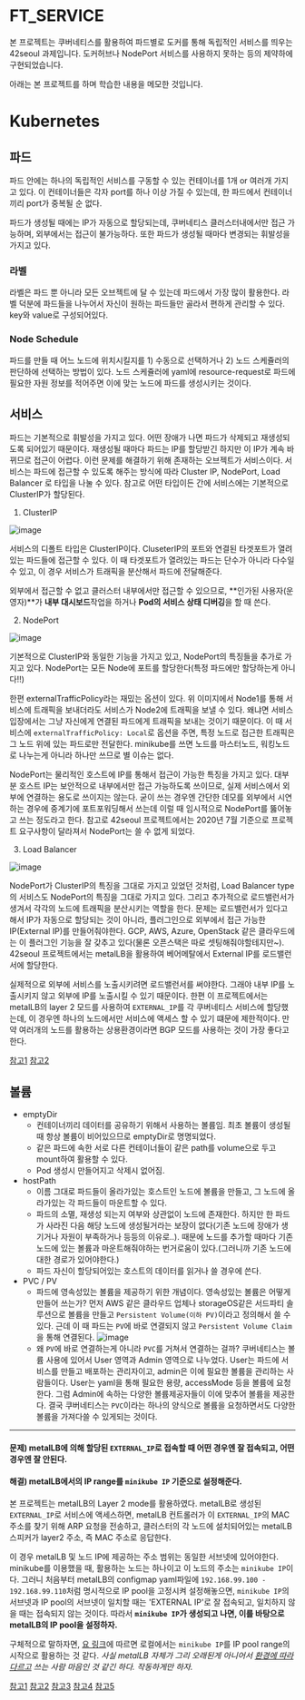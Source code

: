 # FT_SERVICE

본 프로젝트는 쿠버네티스를 활용하여 파드별로 도커를 통해 독립적인 서비스를 띄우는 42seoul 과제입니다.
도커허브나 NodePort 서비스를 사용하지 못하는 등의 제약하에 구현되었습니다.

아래는 본 프로젝트를 하며 학습한 내용을 메모한 것입니다.

# Kubernetes

## 파드

파드 안에는 하나의 독립적인 서비스를 구동할 수 있는 컨테이너를 1개 or 여러개 가지고 있다. 이 컨테이너들은 각자 port를 하나 이상 가질 수 있는데, 한 파드에서 컨테이너끼리 port가 중복될 순 없다. 

파드가 생성될 때에는 IP가 자동으로 할당되는데, 쿠버네티스 클러스터내에서만 접근 가능하며, 외부에서는 접근이 불가능하다. 또한 파드가 생성될 때마다 변경되는 휘발성을 가지고 있다.

### 라벨
라벨은 파드 뿐 아니라 모든 오브젝트에 달 수 있는데 파드에서 가장 많이 활용한다. 라벨 덕분에 파드들을 나누어서 자신이 원하는 파드들만 골라서 편하게 관리할 수 있다. key와 value로 구성되어있다.

### Node Schedule

파드를 만들 때 어느 노드에 위치시킬지를 1) 수동으로 선택하거나 2) 노드 스케쥴러의 판단하에 선택하는 방법이 있다. 노드 스케쥴러에 yaml에 resource-request로 파드에 필요한 자원 정보를 적어주면 이에 맞는 노드에 파드를 생성시키는 것이다.

## 서비스

파드는 기본적으로 휘발성을 가지고 있다. 어떤 장애가 나면 파드가 삭제되고 재생성되도록 되어있기 때문이다. 재생성될 때마다 파드는 IP를 할당받긴 하지만 이 IP가 계속 바뀌므로 접근이 어렵다.
이런 문제를 해결하기 위해 존재하는 오브젝트가 서비스이다.
서비스는 파드에 접근할 수 있도록 해주는 방식에 따라 Cluster IP, NodePort, Load Balancer 로 타입을 나눌 수 있다.
참고로 어떤 타입이든 간에 서비스에는 기본적으로 ClusterIP가 할당된다.

1. ClusterIP

![image](https://user-images.githubusercontent.com/54612343/88621511-a1409180-d0db-11ea-8928-c211b6e62790.png)

서비스의 디폴트 타입은 ClusterIP이다. CluseterIP의 포트와 연결된 타겟포트가 열려있는 파드들에 접근할 수 있다. 이 때 타겟포트가 열려있는 파드는 단수가 아니라 다수일 수 있고, 이 경우 서비스가 트래픽을 분산해서 파드에 전달해준다.

외부에서 접근할 수 없고 클러스터 내부에서만 접근할 수 있으므로, **인가된 사용자(운영자)**가 **내부 대시보드**작업을 하거나 **Pod의 서비스 상태 디버깅**을 할 때 쓴다.

2. NodePort

![image](https://user-images.githubusercontent.com/54612343/88621664-01cfce80-d0dc-11ea-8295-128a2578952e.png)

기본적으로 ClusterIP와 동일한 기능을 가지고 있고, NodePort의 특징들을 추가로 가지고 있다. NodePort는 모든 Node에 포트를 할당한다(특정 파드에만 할당하는게 아니다!!)

한편 externalTrafficPolicy라는 재밌는 옵션이 있다. 위 이미지에서 Node1를 통해 서비스에 트래픽을 보내더라도 서비스가 Node2에 트래픽을 보낼 수 있다. 왜냐면 서비스 입장에서는 그냥 자신에게 연결된 파드에게 트래픽을 보내는 것이기 때문이다. 이 때 서비스에 `externalTrafficPolicy: Local`로 옵션을 주면, 특정 노드로 접근한 트래픽은 그 노드 위에 있는 파드로만 전달한다. minikube를 쓰면 노드를 마스터노드, 워킹노드로 나누는게 아니라 하나만 쓰므로 별 이슈는 없다.

NodePort는 물리적인 호스트에 IP를 통해서 접근이 가능한 특징을 가지고 있다. 대부분 호스트 IP는 보안적으로 내부에서만 접근 가능하도록 쓰이므로, 실제 서비스에서 외부에 연결하는 용도로 쓰이지는 않는다. 굳이 쓰는 경우엔 간단한 데모를 외부에서 시연하는 경우에 중계기에 포트포워딩해서 쓰는데 이럴 때 임시적으로 NodePort를 뚫어놓고 쓰는 정도라고 한다.
참고로 42seoul 프로젝트에서는 2020년 7월 기준으로 프로젝트 요구사항이 달라져서 NodePort는 쓸 수 없게 되었다.

3. Load Balancer

![image](https://user-images.githubusercontent.com/54612343/88623359-c505d680-d0df-11ea-9063-1bc312997379.png)

NodePort가 ClusterIP의 특징을 그대로 가지고 있었던 것처럼, Load Balancer type의 서비스도 NodePort의 특징을 그대로 가지고 있다. 그리고 추가적으로 로드밸런서가 생겨서 각각의 노드에 트래픽을 분산시키는 역할을 한다. 문제는 로드밸런서가 있다고 해서 IP가 자동으로 할당되는 것이 아니라, 플러그인으로 외부에서 접근 가능한 IP(External IP)를 만들어줘야한다. GCP, AWS, Azure, OpenStack 같은 클라우드에는 이 플러그인 기능을 잘 갖추고 있다(물론 오픈스택은 따로 셋팅해줘야할테지만~). 42seoul 프로젝트에서는 metalLB을 활용하여 베어메탈에서 External IP를 로드밸런서에 할당한다.

실제적으로 외부에 서비스를 노출시키려면 로드밸런서를 써야한다. 그래야 내부 IP를 노출시키지 않고 외부에 IP를 노출시킬 수 있기 때문이다.
한편 이 프로젝트에서는 metalLB의 layer 2 모드를 사용하여 `EXTERNAL_IP`를 각 쿠버네티스 서비스에 할당했는데, 이 경우엔 하나의 노드에서만 서비스에 액세스 할 수 있기 떄문에 제한적이다. 만약 여러개의 노드를 활용하는 상용환경이라면 BGP 모드를 사용하는 것이 가장 좋다고 한다.

[참고1](https://www.inflearn.com/course/%EC%BF%A0%EB%B2%84%EB%84%A4%ED%8B%B0%EC%8A%A4-%EA%B8%B0%EC%B4%88)
[참고2](https://www.objectif-libre.com/en/blog/2019/06/11/metallb/)

## 볼륨

- emptyDir
    - 컨테이너끼리 데이터를 공유하기 위해서 사용하는 볼륨임. 최초 볼륨이 생성될 때 항상 볼륨이 비어있으므로 emptyDir로 명명되었다.
    - 같은 파드에 속한 서로 다른 컨테이너들이 같은 path를 volume으로 두고 mount하여 활용할 수 있다.
    - Pod 생성시 만들어지고 삭제시 없어짐.
- hostPath
    - 이름 그대로 파드들이 올라가있는 호스트인 노드에 볼륨을 만들고, 그 노드에 올라가있는 각 파드들이 마운트할 수 있다.
    - 파드의 소멸, 재생성 되는지 여부와 상관없이 노드에 존재한다. 하지만 한 파드가 사라진 다음 해당 노드에 생성될거라는 보장이 없다(기존 노드에 장애가 생기거나 자원이 부족하거나 등등의 이유로..). 때문에 노드를 추가할 때마다 기존 노드에 있는 볼륨과 마운트해줘야하는 번거로움이 있다.(그러니까 기존 노드에 대한 경로가 있어야한다.)
    - 파드 자신이 할당되어있는 호스트의 데이터를 읽거나 쓸 경우에 쓴다.
- PVC / PV
    - 파드에 영속성있는 볼륨을 제공하기 위한 개념이다. 영속성있는 볼륨은 어떻게 만들어 쓰는가? 먼저 AWS 같은 클라우드 업체나 storageOS같은 서드파티 솔루션으로 볼륨을 만들고 `Persistent Volume(이하 PV)`이라고 정의해서 쓸 수 있다. 근데 이 때 파드는 `PV`에 바로 연결되지 않고 `Persistent Volume Claim`을 통해 연결된다.
    ![image](https://user-images.githubusercontent.com/54612343/88632531-a78c3900-d0ee-11ea-9bb9-b07aef5267d9.png)
    - 왜 `PV`에 바로 연결하는게 아니라 `PVC`를 거쳐서 연결하는 걸까? 쿠버네티스는 볼륨 사용에 있어서 User 영역과 Admin 영역으로 나누었다. User는 파드에 서비스를 만들고 배포하는 관리자이고, admin은 이에 필요한 볼륨을 관리하는 사람들이다. User는 yaml을 통해 필요한 용량, accessMode 등을 볼륨에 요청한다. 그럼 Admin에 속하는 다양한 볼륨제공자들이 이에 맞추어 볼륨을 제공한다. 결국 쿠버네티스는 `PVC`이라는 하나의 양식으로 볼륨을 요청하면서도 다양한 볼륨을 가져다쓸 수 있게되는 것이다.

----

#### 문제) metalLB에 의해 할당된 `EXTERNAL_IP`로 접속할 때 어떤 경우엔 잘 접속되고, 어떤 경우엔 잘 안된다.
#### 해결) metalLB에서의 IP range를 `minikube IP` 기준으로 설정해준다.

본 프로젝트는 metalLB의 Layer 2 mode를 활용하였다. metalLB로 생성된 `EXTERNAL_IP`로 서비스에 액세스하면, metalLB 컨트롤러가 이 `EXTERNAL_IP`의 MAC주소를 찾기 위해 ARP 요청을 전송하고, 클러스터의 각 노드에 설치되어있는 metalLB 스피커가 layer2 주소, 즉 MAC 주소로 응답한다.

이 경우 metalLB 및 노드 IP에 제공하는 주소 범위는 동일한 서브넷에 있어야한다. minikube를 이용했을 때, 활용하는 노드는 하나이고 이 노드의 주소는 `minikube IP`이다. 그러니 처음부터 metalLB의 configmap yaml파일에 `192.168.99.100 - 192.168.99.110`처럼 명시적으로 IP pool을 고정시켜 설정해놓으면, `minikube IP`의 서브넷과 IP pool의 서브넷이 일치할 때는 'EXTERNAL IP'로 잘 접속되고, 일치하지 않을 때는 접속되지 않는 것이다. 따라서 **`minikube IP`가 생성되고 나면, 이를 바탕으로 metalLB의 IP pool을 설정하자.** 

구체적으로 말하자면, [요 링크](https://medium.com/@emirmujic/istio-and-metallb-on-minikube-242281b1134b)에 따르면 로컬에서는 `minikube IP`를 IP pool range의 시작으로 활용하는 것 같다. *사실 metalLB 자체가 그리 오래된게 아니어서 [환경에 따라 다르고](https://metallb.universe.tf/concepts/) 쓰는 사람 마음인 것 같긴 하다. 작동하게만 하자.*


[참고1](https://metallb.universe.tf/concepts/)
[참고2](https://medium.com/@shoaib_masood/metallb-network-loadbalancer-minikube-335d846dfdbe)
[참고3](https://m.blog.naver.com/PostView.nhn?blogId=sbd38&logNo=50191972929&proxyReferer=https:%2F%2Fwww.google.co.kr%2F)
[참고4](https://metallb.universe.tf/concepts/)
[참고5](https://medium.com/@emirmujic/istio-and-metallb-on-minikube-242281b1134b)